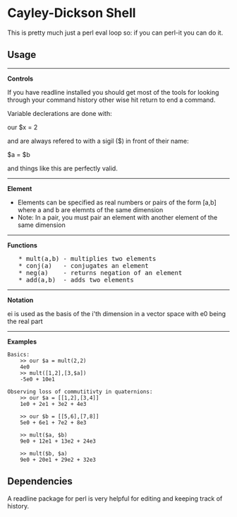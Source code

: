 Cayley-Dickson Shell
============================

This is pretty much just a perl eval loop so: if you can perl-it you can do it.


Usage
-----
****
**Controls**

If you have readline installed you should get most of the tools for looking through your command history other wise hit return to end a command.

Variable declerations are done with:

  our $x = 2

and are always refered to with a sigil ($) in front of their name:

  $a = $b 

and things like this are perfectly valid.

*********
**Element**
   * Elements can be specified as real numbers or pairs of the form [a,b] where a and b are elemnts of the same dimension
   * Note: In a pair, you must pair an element with another element of the same dimension

****
**Functions**

<pre>
   * mult(a,b) - multiplies two elements
   * conj(a)   - conjugates an element
   * neg(a)    - returns negation of an element
   * add(a,b)  - adds two elements
</pre>
****
**Notation**

ei is used as the basis of the i'th dimension in a vector space with e0 being the real part
****
**Examples**


    Basics:
        >> our $a = mult(2,2)
        4e0
        >> mult([1,2],[3,$a])
        -5e0 + 10e1

    Observing loss of commutitivty in quaternions:
        >> our $a = [[1,2],[3,4]]
        1e0 + 2e1 + 3e2 + 4e3

        >> our $b = [[5,6],[7,8]]
        5e0 + 6e1 + 7e2 + 8e3

        >> mult($a, $b)
        9e0 + 12e1 + 13e2 + 24e3 

        >> mult($b, $a)
        9e0 + 20e1 + 29e2 + 32e3
        
Dependencies
------------
A readline package for perl is very helpful for editing and keeping track of history.
